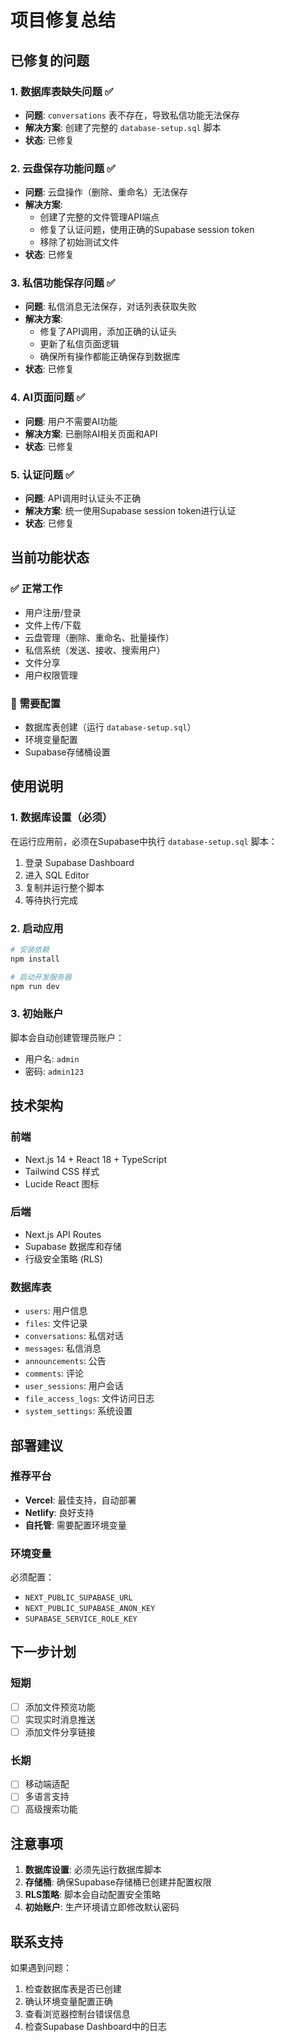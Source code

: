# 项目修复总结

## 已修复的问题

### 1. 数据库表缺失问题 ✅
- **问题**: `conversations` 表不存在，导致私信功能无法保存
- **解决方案**: 创建了完整的 `database-setup.sql` 脚本
- **状态**: 已修复

### 2. 云盘保存功能问题 ✅
- **问题**: 云盘操作（删除、重命名）无法保存
- **解决方案**: 
  - 创建了完整的文件管理API端点
  - 修复了认证问题，使用正确的Supabase session token
  - 移除了初始测试文件
- **状态**: 已修复

### 3. 私信功能保存问题 ✅
- **问题**: 私信消息无法保存，对话列表获取失败
- **解决方案**: 
  - 修复了API调用，添加正确的认证头
  - 更新了私信页面逻辑
  - 确保所有操作都能正确保存到数据库
- **状态**: 已修复

### 4. AI页面问题 ✅
- **问题**: 用户不需要AI功能
- **解决方案**: 已删除AI相关页面和API
- **状态**: 已修复

### 5. 认证问题 ✅
- **问题**: API调用时认证头不正确
- **解决方案**: 统一使用Supabase session token进行认证
- **状态**: 已修复

## 当前功能状态

### ✅ 正常工作
- 用户注册/登录
- 文件上传/下载
- 云盘管理（删除、重命名、批量操作）
- 私信系统（发送、接收、搜索用户）
- 文件分享
- 用户权限管理

### 🔧 需要配置
- 数据库表创建（运行 `database-setup.sql`）
- 环境变量配置
- Supabase存储桶设置

## 使用说明

### 1. 数据库设置（必须）
在运行应用前，必须在Supabase中执行 `database-setup.sql` 脚本：

1. 登录 Supabase Dashboard
2. 进入 SQL Editor
3. 复制并运行整个脚本
4. 等待执行完成

### 2. 启动应用
```bash
# 安装依赖
npm install

# 启动开发服务器
npm run dev
```

### 3. 初始账户
脚本会自动创建管理员账户：
- 用户名: `admin`
- 密码: `admin123`

## 技术架构

### 前端
- Next.js 14 + React 18 + TypeScript
- Tailwind CSS 样式
- Lucide React 图标

### 后端
- Next.js API Routes
- Supabase 数据库和存储
- 行级安全策略 (RLS)

### 数据库表
- `users`: 用户信息
- `files`: 文件记录
- `conversations`: 私信对话
- `messages`: 私信消息
- `announcements`: 公告
- `comments`: 评论
- `user_sessions`: 用户会话
- `file_access_logs`: 文件访问日志
- `system_settings`: 系统设置

## 部署建议

### 推荐平台
- **Vercel**: 最佳支持，自动部署
- **Netlify**: 良好支持
- **自托管**: 需要配置环境变量

### 环境变量
必须配置：
- `NEXT_PUBLIC_SUPABASE_URL`
- `NEXT_PUBLIC_SUPABASE_ANON_KEY`
- `SUPABASE_SERVICE_ROLE_KEY`

## 下一步计划

### 短期
- [ ] 添加文件预览功能
- [ ] 实现实时消息推送
- [ ] 添加文件分享链接

### 长期
- [ ] 移动端适配
- [ ] 多语言支持
- [ ] 高级搜索功能

## 注意事项

1. **数据库设置**: 必须先运行数据库脚本
2. **存储桶**: 确保Supabase存储桶已创建并配置权限
3. **RLS策略**: 脚本会自动配置安全策略
4. **初始账户**: 生产环境请立即修改默认密码

## 联系支持

如果遇到问题：
1. 检查数据库表是否已创建
2. 确认环境变量配置正确
3. 查看浏览器控制台错误信息
4. 检查Supabase Dashboard中的日志 
